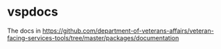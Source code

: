 # vspdocs
The docs in https://github.com/department-of-veterans-affairs/veteran-facing-services-tools/tree/master/packages/documentation
